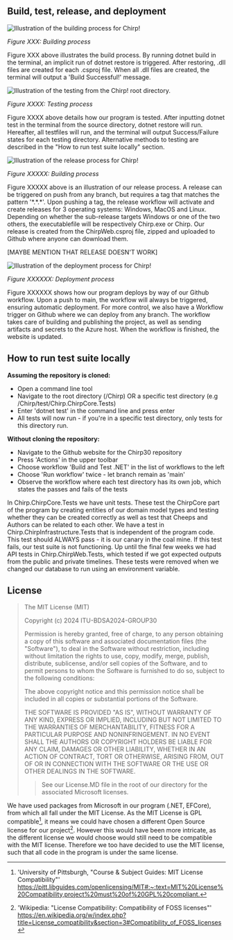 ## Build, test, release, and deployment
![Illustration of the building process for _Chirp!_](../docs/images/BDSA-build.png)
<p></p>

*Figure XXX: Building process*
<p>Figure XXX above illustrates the build process. By running dotnet build in the terminal, an implicit run of dotnet restore is triggered. After restoring, .dll files are created for each .csproj file. When all .dll files are created, the terminal will output a 'Build Successful!' message.</p>
<p></p>
<p></p>

![Illustration of the testing from the _Chirp!_ root directory.](../docs/images/BDSA-testing.png)
<p></p>

*Figure XXXX: Testing process*
<p>Figure XXXX above details how our program is tested. After inputting dotnet test in the terminal from the source directory, dotnet restore will run. Hereafter, all testfiles will run, and the terminal will output Success/Failure states for each testing directory. Alternative methods to testing are described in the "How to run test suite locally" section. </p>
<p></p>
<p></p>

![Illustration of the release process for _Chirp!_](../docs/images/BDSA-release.png)
<p></p>

*Figure XXXXX: Building process*
<p>Figure XXXXX above is an illustration of our release process. A release can be triggered on push from any branch, but requires a tag that matches the pattern '*.*.*'.
Upon pushing a tag, the release workflow will activate and create releases for 3 operating systems: Windows, MacOS and Linux. Depending on whether the sub-release targets Windows or one of the two others, the executablefile will be respectively Chirp.exe or Chirp.
Our release is created from the ChirpWeb.csproj file, zipped and uploaded to Github where anyone can download them.</p>

[MAYBE MENTION THAT RELEASE DOESN'T WORK]
<p></p>


![Illustration of the deployment process for _Chirp!_](../docs/images/BDSA-deployment.png)
<p></p>

*Figure XXXXXX: Deployment process*
<p>Figure XXXXXX shows how our program deploys by way of our Github workflow. Upon a push to main, the workflow will always be triggered, ensuring automatic deployment. For more control, we also have a Workflow trigger on Github where we can deploy from any branch.
The workflow takes care of building and publishing the project, as well as sending artifacts and secrets to the Azure host. When the workflow is finished, the website is updated.</p>

<p></p>

## How to run test suite locally
<b>Assuming the repository is cloned:</b>
- Open a command line tool
- Navigate to the root directory (/Chirp) OR a specific test directory (e.g /Chirp/test/Chirp.ChirpCore.Tests)
- Enter 'dotnet test' in the command line and press enter
- All tests will now run - if you're in a specific test directory, only tests for this directory run.

<b>Without cloning the repository:</b>
- Navigate to the Github website for the Chirp30 repository
- Press 'Actions' in the upper toolbar
- Choose workflow 'Build and Test .NET' in the list of workflows to the left
- Choose 'Run workflow' twice - let branch remain as 'main'
- Observe the workflow where each test directory has its own job, which states the passes and fails of the tests

In Chirp.ChirpCore.Tests we have unit tests. These test the ChirpCore part of the program by creating entities of our domain model types and testing whether they can be created correctly as well as test that Cheeps and Authors can be related to each other.
We have a test in Chirp.ChirpInfrastructure.Tests that is independent of the program code. This test should ALWAYS pass - it is our canary in the coal mine. If this test fails, our test suite is not functioning.
Up until the final few weeks we had API tests in Chirp.ChirpWeb.Tests, which tested if we got expected outputs from the public and private timelines. These tests were removed when we changed our database to run using an environment variable.


## License
>The MIT License (MIT)
>
>Copyright (c) 2024 ITU-BDSA2024-GROUP30
>
>Permission is hereby granted, free of charge, to any person obtaining a copy of this software and associated documentation files (the "Software"), to deal in the Software without restriction, including without limitation the rights to use, copy, modify, merge, publish, distribute, sublicense, and/or sell copies of the Software, and to permit persons to whom the Software is furnished to do so, subject to the following conditions:
>
>The above copyright notice and this permission notice shall be included in all copies or substantial portions of the Software.
>
>THE SOFTWARE IS PROVIDED "AS IS", WITHOUT WARRANTY OF ANY KIND, EXPRESS OR IMPLIED, INCLUDING BUT NOT LIMITED TO THE WARRANTIES OF MERCHANTABILITY, FITNESS FOR A PARTICULAR PURPOSE AND NONINFRINGEMENT. IN NO EVENT SHALL THE AUTHORS OR COPYRIGHT HOLDERS BE LIABLE FOR ANY CLAIM, DAMAGES OR OTHER LIABILITY, WHETHER IN AN ACTION OF CONTRACT, TORT OR OTHERWISE, ARISING FROM, OUT OF OR IN CONNECTION WITH THE SOFTWARE OR THE USE OR OTHER DEALINGS IN THE SOFTWARE.
>>See our License.MD file in the root of our directory for the associated Microsoft licenses.

We have used packages from Microsoft in our program (.NET, EFCore), from which all fall under the MIT License. As the MIT License is GPL compatible[^1], it means we could have chosen a different Open Source license for our project[^2]. However this would have been more intricate, as the different license we would choose would still need to be compatible with the MIT license.
Therefore we too have decided to use the MIT license, such that all code in the program is under the same license.

[^1]:'University of Pittsburgh, "Course & Subject Guides: MIT License Compatibility"' <https://pitt.libguides.com/openlicensing/MIT#:~:text=MIT%20License%20Compatibility,project%20must%20of%20GPL%20compliant.>
[^2]:'Wikipedia: "License Compatibility: Compatibility of FOSS licenses"' <https://en.wikipedia.org/w/index.php?title=License_compatibility&section=3#Compatibility_of_FOSS_licenses>
